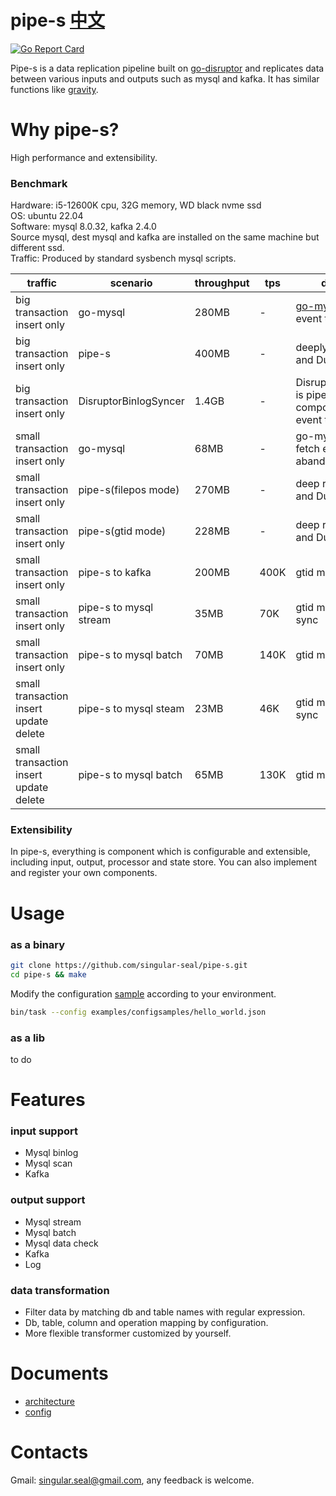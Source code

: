 # **pipe-s** [中文](./README-cn.md)

[![Go Report Card](https://goreportcard.com/badge/github.com/singular-seal/pipe-s)](https://goreportcard.com/report/github.com/singular-seal/pipe-s)

Pipe-s is a data replication pipeline built on [go-disruptor](https://github.com/smarty-prototypes/go-disruptor)
and replicates data between various inputs and outputs such as mysql and kafka. It has similar functions
like [gravity](https://github.com/moiot/gravity).

# Why pipe-s?

High performance and extensibility.

### Benchmark

Hardware: i5-12600K cpu, 32G memory, WD black nvme ssd  
OS: ubuntu 22.04  
Software: mysql 8.0.32, kafka 2.4.0  
Source mysql, dest mysql and kafka are installed on the same machine but different ssd.     
Traffic: Produced by standard sysbench mysql scripts.  

| traffic                                | scenario               | throughput | tps  | description                                                                         |
|----------------------------------------|------------------------|------------|------|-------------------------------------------------------------------------------------|
| big transaction insert only            | go-mysql               | 280MB      | -    | [go-mysql](https://github.com/go-mysql-org/go-mysql) 1.7.0 fetch event then abandon |
| big transaction insert only            | pipe-s                 | 400MB      | -    | deeply resolve event and DummyOutput                                                |
| big transaction insert only            | DisruptorBinlogSyncer  | 1.4GB      | -    | DisruptorBinlogSyncer is pipe-s's component, fetch event then abandon               |
| small transaction insert only          | go-mysql               | 68MB       | -    | go-mysql 1.7.0 just fetch event and abandon                                         |
| small transaction insert only          | pipe-s(filepos mode)   | 270MB      | -    | deep resolve event and DummyOutput                                                  |
| small transaction insert only          | pipe-s(gtid mode)      | 228MB      | -    | deep resolve event and DummyOutput                                                  |
| small transaction insert only          | pipe-s to kafka        | 200MB      | 400K | gtid mode                                                                           |
| small transaction insert only          | pipe-s to mysql stream | 35MB       | 70K  | gtid mode, steam sync                                                               |
| small transaction insert only          | pipe-s to mysql batch  | 70MB       | 140K | gtid mode, batch sync                                                               |
| small transaction insert update delete | pipe-s to mysql steam  | 23MB       | 46K  | gtid mode, steam sync                                                               |
| small transaction insert update delete | pipe-s to mysql batch  | 65MB       | 130K | gtid mode, batch sync                                                               |

### Extensibility

In pipe-s, everything is component which is configurable and extensible, including input, output, processor and state store. 
You can also implement and register your own components.  

# Usage

### as a binary

```bash
git clone https://github.com/singular-seal/pipe-s.git
cd pipe-s && make
```

Modify the
configuration [sample](https://github.com/singular-seal/pipe-s/blob/main/examples/configsamples/hello_world.json)
according to your environment.

```bash
bin/task --config examples/configsamples/hello_world.json
```

### as a lib

to do

# Features

### input support

* Mysql binlog
* Mysql scan
* Kafka

### output support

* Mysql stream
* Mysql batch
* Mysql data check
* Kafka
* Log

### data transformation

* Filter data by matching db and table names with regular expression.
* Db, table, column and operation mapping by configuration.
* More flexible transformer customized by yourself.

# Documents

* [architecture](docs/arch.md)
* [config](docs/config.md)

# Contacts

Gmail: singular.seal@gmail.com, any feedback is welcome.  
